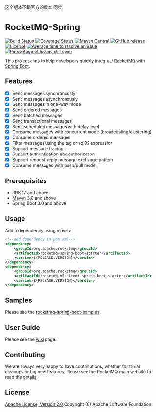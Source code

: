 这个版本不跟官方的版本 同步 
# RocketMQ-Spring

[![Build Status](https://travis-ci.org/apache/rocketmq-spring.svg?branch=master)](https://travis-ci.org/apache/rocketmq-spring)
[![Coverage Status](https://coveralls.io/repos/github/apache/rocketmq-spring/badge.svg?branch=master)](https://coveralls.io/github/apache/rocketmq-spring?branch=master)
[![Maven Central](https://maven-badges.herokuapp.com/maven-central/org.apache.rocketmq/rocketmq-spring-all/badge.svg)](https://search.maven.org/search?q=g:org.apache.rocketmq%20AND%20a:rocketmq-spring-all)
[![GitHub release](https://img.shields.io/badge/release-download-orange.svg)](https://github.com/apache/rocketmq-spring/releases)
[![License](https://img.shields.io/badge/license-Apache%202-4EB1BA.svg)](https://www.apache.org/licenses/LICENSE-2.0.html)
[![Average time to resolve an issue](http://isitmaintained.com/badge/resolution/apache/rocketmq-spring.svg)](http://isitmaintained.com/project/apache/rocketmq-spring "Average time to resolve an issue")
[![Percentage of issues still open](http://isitmaintained.com/badge/open/apache/rocketmq-spring.svg)](http://isitmaintained.com/project/apache/rocketmq-spring "Percentage of issues still open")

This project aims to help developers quickly integrate [RocketMQ](http://rocketmq.apache.org/) with [Spring Boot](http://projects.spring.io/spring-boot/).

## Features

- [x] Send messages synchronously
- [x] Send messages asynchronously
- [x] Send messages in one-way mode
- [x] Send ordered messages
- [x] Send batched messages
- [x] Send transactional messages
- [x] Send scheduled messages with delay level
- [x] Consume messages with concurrent mode (broadcasting/clustering)
- [x] Consume ordered messages
- [x] Filter messages using the tag or sql92 expression
- [x] Support message tracing
- [x] Support authentication and authorization
- [x] Support request-reply message exchange pattern
- [x] Consume messages with push/pull mode

## Prerequisites

- JDK 17 and above
- [Maven](http://maven.apache.org/) 3.0 and above
- Spring Boot 3.0 and above

## Usage

Add a dependency using maven:

```xml
<!--add dependency in pom.xml-->
<dependency>
    <groupId>org.apache.rocketmq</groupId>
    <artifactId>rocketmq-spring-boot-starter</artifactId>
    <version>${RELEASE.VERSION}</version>
</dependency>
<dependency>
    <groupId>org.apache.rocketmq</groupId>
    <artifactId>rocketmq-v5-client-spring-boot-starter</artifactId>
    <version>${RELEASE.VERSION}</version>
</dependency>

```

## Samples

Please see the [rocketmq-spring-boot-samples](rocketmq-spring-boot-samples).

## User Guide

Please see the [wiki](https://github.com/apache/rocketmq-spring/wiki) page.

## Contributing

We are always very happy to have contributions, whether for trivial cleanups or big new features. Please see the RocketMQ main website to read the [details](http://rocketmq.apache.org/docs/how-to-contribute/).

## License

[Apache License, Version 2.0](http://www.apache.org/licenses/LICENSE-2.0.html) Copyright (C) Apache Software Foundation 
